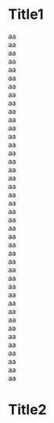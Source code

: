# Title1
aa   
aa   
aa   
aa   
aa   
aa   
aa   
aa   
aa   
aa   
aa   
aa   
aa   
aa   
aa   
aa   
aa   
aa   
aa   
aa   
aa   
aa   
aa   
aa   
aa   
aa   
aa   
aa   
aa   
aa   
aa   
aa   
aa   
aa   
aa   
aa   
aa   
aa   
aa   
aa   
aa   
aa   
# Title2
